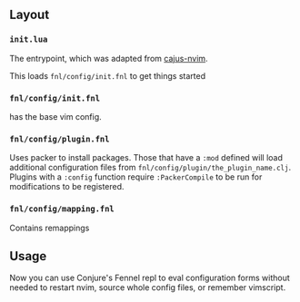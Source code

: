 ## Layout

### `init.lua`
The entrypoint, which was adapted from [cajus-nvim](https://github.com/rafaeldelboni/cajus-nvim).

This loads `fnl/config/init.fnl` to get things started

### `fnl/config/init.fnl`

has the base vim config.

### `fnl/config/plugin.fnl`

Uses packer to install packages. Those that have a `:mod` defined will load additional configuration files from `fnl/config/plugin/the_plugin_name.clj`.
Plugins with a `:config` function require `:PackerCompile` to be run for modifications to be registered.

### `fnl/config/mapping.fnl`

Contains remappings


## Usage

Now you can use Conjure's Fennel repl to eval configuration forms without needed to restart nvim, source whole config files, or remember vimscript.
